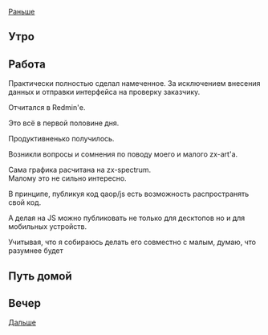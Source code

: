 [Раньше](2020.12.20.md)  
## Утро
## Работа
Практически полностью сделал намеченное. За исключением внесения данных и отправки интерфейса на проверку заказчику.

Отчитался в Redmin'е.

Это всё в первой половине дня.

Продуктивненько получилось.

Возникли вопросы и сомнения по поводу моего и малого zx-art'а.

Сама графика расчитана на zx-spectrum.  
Малому это не сильно интересно.

В принципе, публикуя код qaop/js есть возможность распространять свой код.

А делая на JS можно публиковать не только для десктопов но и для мобильных устройств.

Учитывая, что я собираюсь делать его совместно с малым, думаю, что разумнее будет 
## Путь домой
## Вечер
[Дальше](2020.12.22.md)
